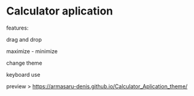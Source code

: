 # Calculator aplication

  features:
  
  drag and drop
  
  maximize - minimize
  
  change theme
  
  keyboard use
    
  preview >  https://armasaru-denis.github.io/Calculator_Aplication_theme/
